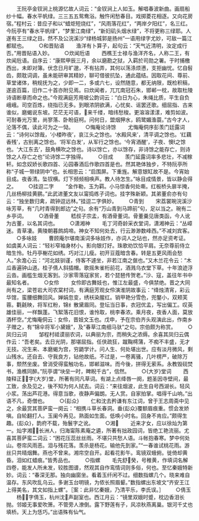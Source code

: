 <!-- { "loadSidebar": true } -->
　　王阮亭金钗涧上桃源忆故人词云：“金钗涧上人如玉。解唱春波新曲。画扇船纱十幅。春水平帆绿。三三五五鸳鸯浴。触忤闲愁春目。戏掷菱花相逐。又向花房宿。”程村云：昔应子和以“蜡炬短烧红”，“风雨落花红”，“两岸夕阳红”，名三红。今阮亭有“春水平帆绿”，“梦里江南绿”，“新妇矶头烟水绿”，不将更称三绿耶。人遂有王三绿之目。然不及公浣溪沙“绿杨城郭是扬州”一语用绿字尤妙，可敌一篇江都赋也。
　　○和晋贴语
　　渔洋有卜算子，起句云：“天气近清明，汝定成行否。”用晋贴语入妙。
　　○炊闻卮语
　　西樵王士禄与渔洋齐名，人称二王，有炊闻卮语。自序云：“康熙甲辰三月，余以磨勘之狱，入羁於司勋之署。于时捕檄西出，未即对簿。伏念日月旷邈，不有拈弄，其何以荡涤烦懑，支拒幽忧。忆自髫齿，颇耽词调，虽未能研审其精妙，聊可借彼抗坠，通此蕴结。因取花间、尊前、草堂诸体，稍规抚为之，少即一二，多或六七，设然随意，都无纳限，既检积稿，遂逾百篇，旧作二十首亦附见焉。曰炊闻者，兀兀南冠石朱，邯郸一枕，故取杜陵诗语断章而命之也。”今观满庭芳用坡公韵词云：“白日为心，朱绳比质，平生自负峨峨。司空百炼，绕指已无多。到眼浓阴欲满，心忧矣、谣罢还歌。细屈指、古来谁似，磨蝎说东坡。茫茫无可语，来千缕，暗纬愁梭。更溶溶漾漾，难剪如波。可耐春光万里，尚寥落、卧盼庭柯。问何日，盟烟狎水，鸥鹭媚渔蓑。”古今才人，沦落不偶，读此可为之一恸。
　　○悔庵论诗馀
　　尤悔庵侗序彭羡门廷露词云：“诗何以馀哉，‘小楼昨夜’，哀江头之馀也。‘水殿风来’，清平调之馀也。‘红藕香残’，古别离之馀也。‘将军白发’，从军行之馀也。‘今宵酒醒’，子夜、懊之馀也。‘大江东去’，鼓角横吹之馀也。诗以馀亡，亦以馀存，非诗馀之能存亡，则诗馀之人存亡之也”论诗馀二字独得。
　　○目成
　　羡门延露词率多悲壮，不减稼轩。如念奴娇长歌四首、沁园春酒后作歌四首是也。然其艳体独步，不特阮亭所称“子城一带绿阴中”也。长相思云：“启围屏。下重旌。解意银缸故不是。今宵始目成。夜香清。坠钗横。灯下频频相唤声。教人待怎生。”咏目成情景，皆以静会得之。
　　○挂逗二字
　　“金作勒，玉为羁。小马惊香何处嘶。红板桥头扉半掩，几丝杨柳挂黄鹂。”此武进董文友以甯捣练子词也。挂字殊新颖。其弟董俞亦有句云：“独坐数归禽，疏钟逗远林。”挂逗二字俱妙。
　　○青到
　　宋荔裳琬浣溪沙咏芳草，有“几时青得到郎边”之句。余有“万山青到马蹄前”句，足以当之。琬有二乡亭词。
　　○酒骨董
　　嵇叔子宗孟，有酒骨董词。骨董羹见唐类函，今人讹为古董，以名其词也。
　　○潇湘神
　　毛丁河奇龄采衣堂词，潇湘神云：“丛嶂迷。青草凄。黄陵朝暮鹧鸪啼。神女不知何处去，行云渺渺数峰西。”不减刘宾客。
　　○多咏妓
　　曹顾庵尔堪南溪词多咏妓作，亦词人之玷也，然亦足资考证。如虞美人词云：“轻衫窄袖身材小。影向银灯好。珠歌劝饮恰平肩。无奈尊前侍立暗生怜。牡丹亭榭花如绣。巧对江儿瘦。初开豆蔻暗含春。转是五更风雨会愁人。”余澹心云：“河北妓驯谨，侍客不遽坐，非若江南之倨也。”又木兰花令云：“木瓜香遍钟山道。桂子倩人斜插帽。歌摇朱雀桁前花，酒溅乌衣堂下草。十年浪迹浮云沓。画槛生烟无客到。沙家零落寇家贫，若个琵琶传贺老。”沙、寇，盖往年书中最知名者。
　　○女伶
　　女伶即古舞妓也，惟江左最盛，今俱禁绝。晋之大同尚有之，梁苍岩大司农棠村词，有满庭芳观女伶演淮阴故事云：“绛烛清宵，彩云华馆，蛮腰细舞回风。婵娟忽变，绣袄染腥红。销甲艳分雪色，兜鍪小，双颊芙蓉。氍毹映，将军红粉，锦纟散黛眉同。登坛当日事，衣冠优孟，写出偏工。叹英雄佳丽，一样飘蓬。飞絮落花旧恨，谁怜取，桃李春浓。乘月夜，夜香人面，莫放酒杯空。”尤悔庵侗云：女伶，晋妓文玉也。戊申，予在宗伯齐头观演此出，作南乡子赠之，有“锦伞将军小黛娥”，及“春草江南细马驮”之句。宗伯颇为称赏。
　　○凤归云词
　　邹程村祗谟丽农词，以典丽为宗，而稍失之浓缛。余喜其凤归云偶作云：“吾老矣。去日光阴，那堪屈指。任侠疏狂，蹴鞠樗蒲，不痴不丰盛，无才无技。况生来、本磨蝎为宫，穷鼯学计。问人生、何处堪出世。应有淡月微风，剩山残水。还自去、守我良方，钻他故纸。不过是，一卷离骚，几叶楞严，破除万事，颓然坐废。曾消受得蛮触功名，邯郸滋味。而今後，拼得无萦系。永教毁砚焚书，渔樵同醉。”阮亭谓“块垒一时，睥睨千古”，信然。
　　○{大岁}堂词
　　西陵释正，字{大岁}堂，所著有同凡草词。有湖上点绛唇一阕，题圣因寺壁间，最工致，余及见之，後不知为何人拭去。词云：“来往烟波，此生自号西湖长。轻风小浆。荡出芦花港。得意当歌，夜静声偏朗。无人赏。自家拍掌。唱得千山响。”出语不凡，奇僧也。
　　○{髟众}
　　仁和沈去矜谦有东江词，曾于王志周斋中见之，余最赏其菩萨蛮一阕云：“相携斗草长春洞。垂{髟众}覆额眉痕重。惯会发娇嗔。自轮翻打人。玉阑今再见。熟面如生面。低唤小时名。回身不肯应。”颇得生趣。{髟众}，韵府不载，殆鬟字之讹。
　　○湘
　　近来才女，应以徐灿为第一。灿字湘，长洲人，归海甯陈素庵之遴，所著有拙政园词，皆绝工艳流丽。尤喜其菩萨蛮二词云：“困花压蕊丝丝雨。不堪只共愁人语。斗帐抱春寒。梦中何处山。卷帘风雨恶。泪与残花落。羡杀是杨花。输他先到家。”“一春谁试桃花雨。游丝只共晴烟舞。燕也不曾来。湘帘空自开。起看花影午。鸾镜双蛾俯。徙倚却黄昏。泪如红蜡痕。”皆秀品也。
　　○指螺
　　毛先舒癸，号稚黄，作填词名解四卷，能发人所未发，较胜图谱，然观其自作鸾情词则多俗，何也。至忆秦娥特新妙。词云：“春深无那。独向幽窗坐。看着玉纤闲不过。细数指螺几个。晓来难自温存。东风吹乱乌云。多谢玉台明镜，为侬长照眉颦。”数指螺出东坡文“齐安王江上得美名，其文如指上螺”。［案：此非忆秦娥，乃清平乐，李氏误。］
　　○倩玉
　　杨，字倩玉，杭州沈声副室也。西江月云：“镜里双娥时蹙，枕边香泪长抛。邻姬无事爱吹箫。不管旁人潦倒。露下野莲有子，风凉秋燕离巢。银河千丈也填桥。天上为恁巧。”出语殊有仙气。
　　

